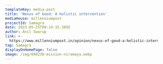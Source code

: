 ```yaml
---
templateKey: media-post
title: 'Nexus of Good: A holistic intervention'
mediaHouse: millenniumpost
projectId: Samagra
date: 2023-05-25T09:14:15.389Z
author: Anil Swarup
link: >-
  https://www.millenniumpost.in/opinion/nexus-of-good-a-holistic-intervention-518947?infinitescroll=1
tag: Samagra
displayOnHomePage: false
image: /img/698230-mission-niramaya.webp
---
```



